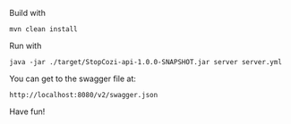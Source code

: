 Build with

```
mvn clean install 
```

Run with 

```
java -jar ./target/StopCozi-api-1.0.0-SNAPSHOT.jar server server.yml
```


You can get to the swagger file at:

```
http://localhost:8080/v2/swagger.json
```

Have fun!

